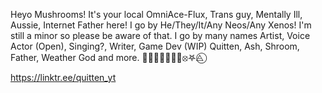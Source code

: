 Heyo Mushrooms! It's your local OmniAce-Flux, Trans guy, Mentally Ill, Aussie, Internet Father here!
I go by He/They/It/Any Neos/Any Xenos!
I'm still a minor so please be aware of that.
I go by many names
Artist, Voice Actor (Open), Singing?, Writer, Game Dev (WIP)
Quitten, Ash, Shroom, Father, Weather God and more.
🏳️‍⚧️🏳‍🌈🇦🇺🍄⦻𖤐⨺⃝

https://linktr.ee/quitten_yt
